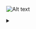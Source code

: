 ![Alt text](https://g.gravizo.com/source/custom_mark10?https%3A%2F%2Fraw.githubusercontent.com%2Ffreakhill%2Fsteve%2Fmaster%2FREADME.md)
<details> 
<summary></summary>
custom_mark10
digraph steve {
    rankdir=LR;
    size="8,5"
    node [shape = doublecircle]; Neutral PKB LWV RWV ALB SWY DCK FLK DOWN;
    node [shape = circle];

    // stances
    //subgraph clusterFromNeutral {
    //    rank = same; Neutral; PKB; LWV; RWV; ALB; SWY; DCK; FLK;
    //}

    // switch to stances
    Neutral -> PKB [ label = "f3+4" ];
    Neutral -> LWV [ label = "3" ];
    Neutral -> RWV [ label = "4" ];
    Neutral -> ALB [ label = "3+4" ];
    Neutral -> SWY [ label = "b3 or b4" ];
    Neutral -> DCK [ label = "f3 or f4" ];
    Neutral -> FLK [ label = "b3+4" ];

    // from neutral stance!
    "b+1" [ label "b+1 (i13)" ];
    "qcf+1" [ label "qcf+1 (i16)" ];
    "df+1,2~1" [ label "df+1,2~1 (i13)" ];
    "1,2,1" [ label "1,2,1 (i10)" ];
    "1,d+1" [ label "1,d+1 (i10)" ];
    "1,1,d+1" [ label "1,1,d+1 (i10)" ];
    "2,1" [ label "2,1 (i12)" ];
    "f+2,1" [ label "f+2,1 (i21)" ];
    Neutral -> "b+1";
    Neutral -> "qcf+1";
    Neutral -> "df+1,2~1";
    Neutral -> "1,2,1";
    Neutral -> "1,d+1",
    Neutral -> "1,1,d+1";
    Neutral -> "2,1";
    Neutral -> "f+2,1";
    "b+1" -> FLK [ label = "b -1/+9/CS" ];
    "qcf+1" -> FLK [ label = "b -3/KND/KND" ];
    "df+1,2~1" -> FLK [ label = "b 0/+4/CS" ];
    "1,2,1" -> FLK [ label = "b -1/+5/+5" ];
    "1,d+1" -> FLK [ label = "b 0/+6/+11" ];
    "1,1,d+1" -> FLK [ label = "b 0/+6/+11" ];
    "2,1" -> FLK [ label = "b +3/+14GB/+14" ];
    "f+2,1" -> FLK [ label = "b +1/+5/+5" ];
    
    // from LWV
    "LWV 1,f+1,1" [ label = "1,f+1,1 (i23)";
    LWV -> "LWV 1,f+1,1";
    "LWV 1,f+1,1" -> FLK [ label = "b +4/+8/CS" ];
    
    // from PAB
    "PAB b+1,1,2,1" [ label = "b+1,1,2,1 (i18)" ];
    PAB -> "PAB b+1,1,2,1";
    "PAB b+1,1,2,1" -> FLK [ label = "b -3/KND/KND" ];
    
    // from FLK
    "FLK 1" [ label = "1 (i12)" ];
    "FLK 1,1" [ label = "1,1 (i12)" ];
    "FLK 1,1,1" [ label = "1,1,1 (i12)" ];
    "FLK 1,d+1" [ label = "1,d+1 (i12) high,(d)high 0/KND/CS" ];
    "FLK 1,f+1" [ label = "1,f+1 (i12) high,(d)mid -5/0/KND" ];
    "FLK b+2" [ label = "b+2 (i19) pc8~13 -10/KND/KND" ];
    FLK -> "FLK 1";
    FLK -> "FLK 1,1";
    FLK -> "FLK 1,1,1";
    FLK -> "FLK 1,d+1";
    FLK -> "FLK 1,d+1";
    FLK -> "FLK 1,f+1";
    FLK -> "FLK b+2";
    "FLK 1,d+1" -> { "DMG db+2"; "DMG f,F+2"; };
    "FLK 1" -> FLK [ label = "b -1/+10/+10" ];
    "FLK 1,1" -> FLK [ label = "b -3/+5/+5" ];
    "FLK 1,1,1" -> FLK [ label = "b -4/+4/+4" ];
    "FLK 1" -> ALB [ label = "b+3+4" ];
    "FLK 1" -> "ALB 2" [ label = "b+3+4,2 CH combo" ];
    "FLK 1,1" -> ALB [ label = "b+3+4" ];
    "FLK 1,1,1" -> ALB [ label = "b+3+4" ];
    "FLK 1,f+1" -> "DMG f,F+2" [ label = "on 2nd hit CH" ];
    "FLK b+2" -> "DMG f,F+2" [ label = "on hit" ];
    "FLK b+2" -> "DMG FLK b+2";
    // from ALB
    "ALB 2" [ label = "2" ];
    
    // ==============================================
    // GUARANTEED DAMAGE!
    // ==============================================
    node [ shape = rectangle ];
    "DMG db+2" [ label = "db+2" ];
    "DMG f,F+2" [ label = "f,F+2 (floor breaks)" ];
    
    // ==============================================
    // COMBOS!
    // ==============================================
    node [ shape = doublerectangle ];
    "DMG FLK b+2" [ label = "FLK b+2, DCK1+2,2,b+3+4~db~n,1 (iWS1) f+1,1~b (FLK), DCKf+2 S! (<- extended duck and dash) df+1+2" ];
}
custom_mark10
</details>
